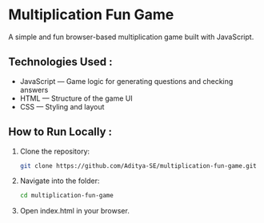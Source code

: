 # Multiplication Fun Game

A simple and fun browser-based multiplication game built with JavaScript.

## Technologies Used :

* JavaScript — Game logic for generating questions and checking answers
* HTML — Structure of the game UI
* CSS — Styling and layout

## How to Run Locally :

1. Clone the repository:  
    ```bash
    git clone https://github.com/Aditya-SE/multiplication-fun-game.git
    ```
2. Navigate into the folder:
    ```bash
    cd multiplication-fun-game
    ```
3. Open index.html in your browser.
